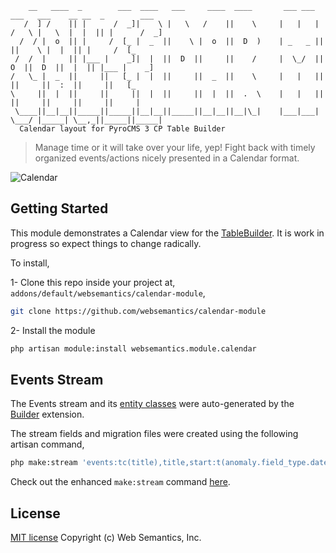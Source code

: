 ```
    __   ____  _        ___  ____   ___     ____  ____       ___ ___   ___   ___    __ __  _        ___ 
   /  ] /    || |      /  _]|    \ |   \   /    ||    \     |   |   | /   \ |   \  |  |  || |      /  _]
  /  / |  o  || |     /  [_ |  _  ||    \ |  o  ||  D  )    | _   _ ||     ||    \ |  |  || |     /  [_ 
 /  /  |     || |___ |    _]|  |  ||  D  ||     ||    /     |  \_/  ||  O  ||  D  ||  |  || |___ |    _]
/   \_ |  _  ||     ||   [_ |  |  ||     ||  _  ||    \     |   |   ||     ||     ||  :  ||     ||   [_ 
\     ||  |  ||     ||     ||  |  ||     ||  |  ||  .  \    |   |   ||     ||     ||     ||     ||     |
 \____||__|__||_____||_____||__|__||_____||__|__||__|\_|    |___|___| \___/ |_____| \__,_||_____||_____|
  Calendar layout for PyroCMS 3 CP Table Builder                                                                         

```
> Manage time or it will take over your life, yep! Fight back with timely organized events/actions nicely presented in a Calendar format.

![Calendar](https://github.com/websemantics/calendar-module/raw/master/docs/calendar.gif "Calendar")

## Getting Started

This module demonstrates a Calendar view for the [TableBuilder](http://pyrocms.com/documentation/streams-platform/v1.1#ui/tables). It is work in progress so expect things to change radically.

To install,

1- Clone this repo inside your project at, `addons/default/websemantics/calendar-module`,

```bash
git clone https://github.com/websemantics/calendar-module
```

2- Install the module

```bash
php artisan module:install websemantics.module.calendar
```

## Events Stream

The Events stream and its [entity classes](https://github.com/websemantics/builder-extension#stream-entities) were auto-generated by the [Builder](https://github.com/websemantics/builder-extension) extension.

The stream fields and migration files were created using the following artisan command,

```bash
php make:stream 'events:tc(title),title,start:t(anomaly.field_type.datetime),end:t(anomaly.field_type.datetime)' websemantics.module.todo
```

Check out the enhanced `make:stream` command [here](https://github.com/websemantics/builder-extension#make-stream).

## License

[MIT license](http://opensource.org/licenses/mit-license.php)
Copyright (c) Web Semantics, Inc.
